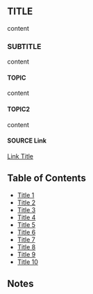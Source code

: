 ## TITLE
content

### SUBTITLE
content

#### TOPIC
content

#### TOPIC2
content

#### SOURCE Link
[Link Title](http://example.com)
## Table of Contents
- [Title 1](http://example.com)
- [Title 2](http://example.com)
- [Title 3](http://example.com)
- [Title 4](http://example.com)
- [Title 5](http://example.com)
- [Title 6](http://example.com)
- [Title 7](http://example.com)
- [Title 8](http://example.com)
- [Title 9](http://example.com)
- [Title 10](http://example.com)

## Notes

